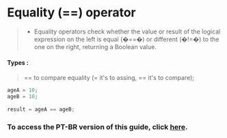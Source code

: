 # Equality (==) operator
 > - Equality operators check whether the value or result of the logical expression on the left is equal (�==�) or different (�!=�) to the one on the right, returning a Boolean value.

#### Types :

> == to compare equality (= it's to assing, == it's to compare);

```java
ageA = 10;
ageB = 10;
		
result = ageA == ageB;
```

### To access the PT-BR version of this guide, click [here](./README_PT-BR.md).
